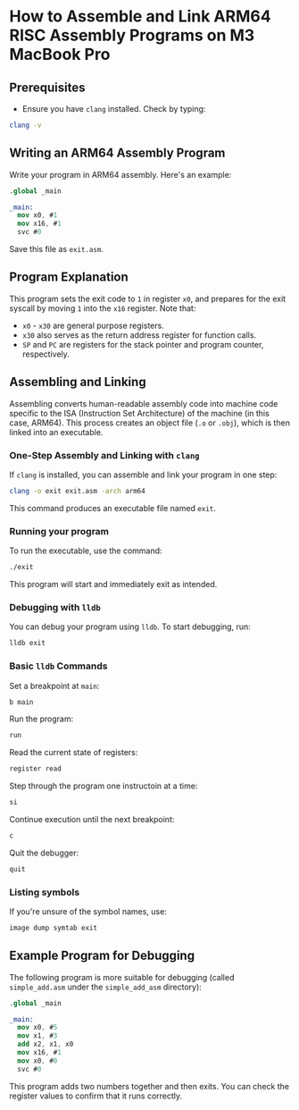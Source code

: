 # How to Assemble and Link ARM64 RISC Assembly Programs on M3 MacBook Pro

## Prerequisites

- Ensure you have `clang` installed. Check by typing:
```sh
clang -v
```

## Writing an ARM64 Assembly Program

Write your program in ARM64 assembly. Here's an example:

```nasm
.global _main

_main:
  mov x0, #1
  mov x16, #1
  svc #0
```

Save this file as `exit.asm`.

## Program Explanation

This program sets the exit code to `1` in register `x0`, and prepares for the exit syscall by moving `1` into the `x16` register. Note that:

- `x0` - `x30` are general purpose registers.
- `x30` also serves as the return address register for function calls.
- `SP` and `PC` are registers for the stack pointer and program counter, respectively.

## Assembling and Linking

Assembling converts human-readable assembly code into machine code specific to the ISA (Instruction Set Architecture) of the machine (in this case, ARM64). This process creates an object file (`.o` or `.obj`), which is then linked into an executable.

### One-Step Assembly and Linking with `clang`

If `clang` is installed, you can assemble and link your program in one step:

```sh
clang -o exit exit.asm -arch arm64
```

This command produces an executable file named `exit`.

### Running your program

To run the executable, use the command:

```sh
./exit
```

This program will start and immediately exit as intended.

### Debugging with `lldb`

You can debug your program using `lldb`. To start debugging, run:

```sh
lldb exit
```

### Basic `lldb` Commands

Set a breakpoint at `main`:

```sh
b main
```

Run the program:

```sh
run
```

Read the current state of registers:

```sh
register read
```

Step through the program one instructoin at a time:

```sh
si
```

Continue execution until the next breakpoint:

```sh
c
```

Quit the debugger:

```sh
quit
```

### Listing symbols

If you're unsure of the symbol names, use:

```sh
image dump symtab exit
```

## Example Program for Debugging

The following program is more suitable for debugging (called `simple_add.asm` under the `simple_add_asm` directory):

```nasm
.global _main

_main:
  mov x0, #5
  mov x1, #3
  add x2, x1, x0
  mov x16, #1
  mov x0, #0
  svc #0
```

This program adds two numbers together and then exits. You can check the register values to confirm that it runs correctly.
